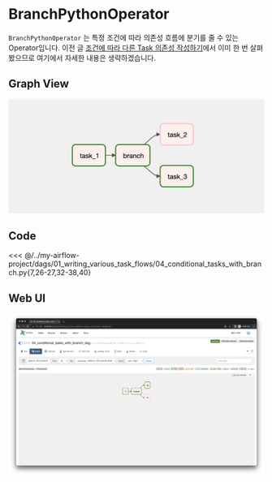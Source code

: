 # BranchPythonOperator

`BranchPythonOperator` 는 특정 조건에 따라 의존성 흐름에 분기를 줄 수 있는 Operator입니다.
이전 글 [조건에 따라 다른 Task 의존성 작성하기](/dags/01-writing-various-tasks-dependencies/04-conditional-task-flow-with-branch/)에서 이미 한 번 살펴봤으므로
여기에서 자세한 내용은 생략하겠습니다.

## Graph View

![image-20220123003919600](./image-20220123003919600.png)

## Code

<<< @/../my-airflow-project/dags/01_writing_various_task_flows/04_conditional_tasks_with_branch.py{7,26-27,32-38,40}

## Web UI

![image-20220122171121697](./image-20220122171121697.png)
